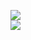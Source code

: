 [![](https://img.shields.io/badge/Made%20With-Github%20Spray-lightgrey.svg?style=for-the-badge&logo=github)](https://github.com/Annihil/github-spray#14469)  
[![](https://i.imgur.com/2DrTn0Z.gif)](https://github.com/Annihil/github-spray)